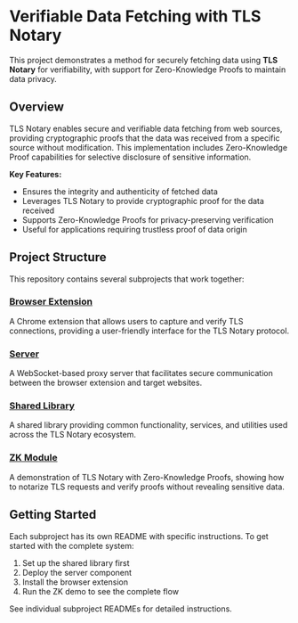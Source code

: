 # Verifiable Data Fetching with TLS Notary

This project demonstrates a method for securely fetching data using **TLS Notary** for verifiability, with support for Zero-Knowledge Proofs to maintain data privacy.

## Overview

TLS Notary enables secure and verifiable data fetching from web sources, providing cryptographic proofs that the data was received from a specific source without modification. This implementation includes Zero-Knowledge Proof capabilities for selective disclosure of sensitive information.

**Key Features:**
- Ensures the integrity and authenticity of fetched data
- Leverages TLS Notary to provide cryptographic proof for the data received
- Supports Zero-Knowledge Proofs for privacy-preserving verification
- Useful for applications requiring trustless proof of data origin

## Project Structure

This repository contains several subprojects that work together:

### [Browser Extension](./browser-extension)
A Chrome extension that allows users to capture and verify TLS connections, providing a user-friendly interface for the TLS Notary protocol.

### [Server](./server)
A WebSocket-based proxy server that facilitates secure communication between the browser extension and target websites.

### [Shared Library](./shared)
A shared library providing common functionality, services, and utilities used across the TLS Notary ecosystem.

### [ZK Module](./ZK)
A demonstration of TLS Notary with Zero-Knowledge Proofs, showing how to notarize TLS requests and verify proofs without revealing sensitive data.

## Getting Started

Each subproject has its own README with specific instructions. To get started with the complete system:

1. Set up the shared library first
2. Deploy the server component
3. Install the browser extension
4. Run the ZK demo to see the complete flow

See individual subproject READMEs for detailed instructions.
